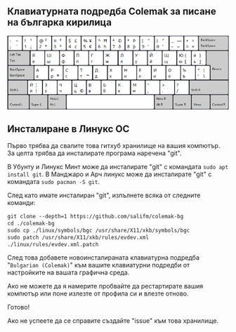 ## Клавиатурната подредба Colemak за писане на българка кирилица

![bg-colemak](res/scr.png)

## Инсталиране в Линукс ОС

Първо трябва да свалите това гитхуб хранилище на вашия компютър. За целта трябва да инсталирате програма наречена "git".

В Убунту и Линукс Минт може да инсталирате "git" с командата `sudo apt install git`.
В Манджаро и Арч линукс може да инсталирате "git" с командата `sudo pacman -S git`.

След като имате инсталиран "git", изпълнете всяка от следните команди:

```fish
git clone --depth=1 https://github.com/salifm/colemak-bg
cd ./colemak-bg
sudo cp ./linux/symbols/bgc /usr/share/X11/xkb/symbols/bgc
sudo patch /usr/share/X11/xkb/rules/evdev.xml ./linux/rules/evdev.xml.patch
```

След това добавете новоинсталираната клавиатурна подредба "`Bulgarian (Colemak)`" към вашите клавиатурни подредби от настройките на вашата графична среда.

Ако не можете да я намерите пробвайте да рестартирате вашия компютър или поне излезте от профила си и влезте отново.

Готово!

Ако не успеете да се справите създайте "issue" към това хранилище.

